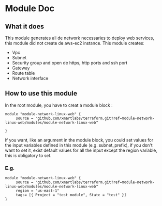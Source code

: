 # Module Doc

## What it does

This module generates all de network necessaries to deploy web services, this module did not create de aws-ec2 instance.
This module creates:
- Vpc
- Subnet
- Security group and open de https, http ports and ssh port
- Gateway
- Route table
- Network interface

## How to use this module

In the root module, you have to creat a module block :

``` 
module "module-network-linux-web" {
	 source = "github.com/xmartlabs/terraform.git?ref=module-network-linux-web/modules/module-network-linux-web"
	 
}
```

If you want, like an argument in the module block, you could set values for the input variables defined in this module (e.g. subnet_prefix), if you don't want to set it, exist default values for all the input except the region variable, this is obligatory to set.

### E.g.

```
module "module-network-linux-web" {
	 source = "github.com/xmartlabs/terraform.git?ref=module-network-linux-web/modules/module-network-linux-web"
     region = "us-east-1"
     tags= [{ Project = "test module", State = "test" }]
}
```